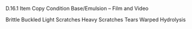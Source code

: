 D.16.1 Item Copy Condition Base/Emulsion – Film
and Video

Brittle
Buckled
Light Scratches
Heavy Scratches
Tears
Warped
Hydrolysis
